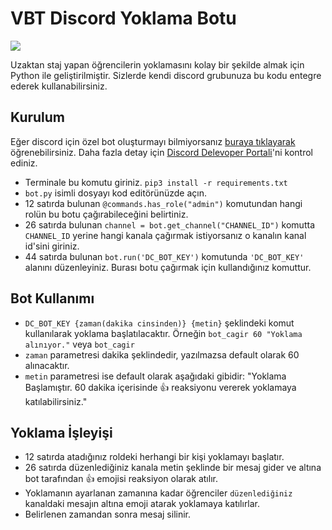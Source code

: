 # VBT Discord Yoklama Botu
<img src="https://1.bp.blogspot.com/-NlCnjAumxDM/Xb2a6a8JbWI/AAAAAAAAAH4/DT7WovEuQy8PPnRC81149C-KG5py8P1RgCLcBGAsYHQ/w1200-h630-p-k-no-nu/how-to-make-a-discord-bot-7c0fe302b98b05b145682344b3a4ec59.png">


Uzaktan staj yapan öğrencilerin yoklamasını kolay bir şekilde almak için Python ile geliştirilmiştir. Sizlerde kendi discord grubunuza bu kodu entegre ederek kullanabilirsiniz. 

## Kurulum
Eğer discord için özel bot oluşturmayı bilmiyorsanız [buraya tıklayarak](https://discordpy.readthedocs.io/en/latest/discord.html) öğrenebilirsiniz.
Daha fazla detay için [Discord Delevoper Portali](https://discord.com/developers/docs)'ni kontrol ediniz.
- Terminale bu komutu giriniz. `pip3 install -r requirements.txt`
- `bot.py` isimli dosyayı kod editörünüzde açın.
- 12 satırda bulunan `@commands.has_role("admin")` komutundan hangi rolün bu botu çağırabileceğini belirtiniz.
- 26 satırda bulunan `channel = bot.get_channel("CHANNEL_ID")` komutta `CHANNEL_ID` yerine hangi kanala çağırmak istiyorsanız o kanalın kanal id'sini giriniz.
- 44 satırda bulunan `bot.run('DC_BOT_KEY')` komutunda `'DC_BOT_KEY'` alanını düzenleyiniz. Burası botu çağırmak için kullandığınız komuttur.

## Bot Kullanımı
- `DC_BOT_KEY {zaman(dakika cinsinden)} {metin}` şeklindeki komut kullanılarak yoklama başlatılacaktır. Örneğin `bot_cagir 60 "Yoklama alınıyor."` veya `bot_cagir`
- `zaman` parametresi dakika şeklindedir, yazılmazsa default olarak 60 alınacaktır.
- `metin` parametresi ise default olarak aşağıdaki gibidir:
 "Yoklama Başlamıştır. 60 dakika içerisinde 👍 reaksiyonu vererek yoklamaya katılabilirsiniz."

## Yoklama İşleyişi
- 12 satırda atadığınız roldeki herhangi bir kişi yoklamayı başlatır.
- 26 satırda düzenlediğiniz kanala metin şeklinde bir mesaj gider ve altına bot tarafından 👍 emojisi reaksiyon olarak atılır.
- Yoklamanın ayarlanan zamanına kadar öğrenciler `düzenlediğiniz` kanaldaki mesajın altına emoji atarak yoklamaya katılırlar. 
- Belirlenen zamandan sonra mesaj silinir.
